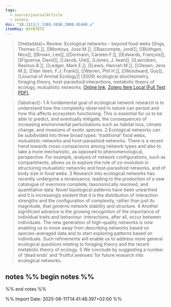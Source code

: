 ```yaml
---
tags:
  - source/journalArticle
  - zotero
doi: "10.1111/j.1365-2656.2008.01460.x"
itemKey: W3YB7DTZ
---
```

>[!metadata]+
> Review: Ecological networks – beyond food webs
> [[Ings, Thomas C.]], [[Montoya, José M.]], [[Bascompte, Jordi]], [[Blüthgen, Nico]], [[Brown, Lee]], [[Dormann, Carsten F.]], [[Edwards, François]], [[Figueroa, David]], [[Jacob, Ute]], [[Jones, J. Iwan]], [[Lauridsen, Rasmus B.]], [[Ledger, Mark E.]], [[Lewis, Hannah M.]], [[Olesen, Jens M.]], [[Van Veen, F.J. Frank]], [[Warren, Phil H.]], [[Woodward, Guy]], 
> [[Journal of Animal Ecology]] (2009)
> ecological stoichiometry, foraging theory, host-parasitoid interactions, metabolic theory of ecology, mutualistic networks, 
> [Online link](https://onlinelibrary.wiley.com/doi/abs/10.1111/j.1365-2656.2008.01460.x), [Zotero Item](zotero://select/library/items/W3YB7DTZ),[Local (Full Text PDF)](file://C:/Users/aburg/Documents/references/zotero/storage/QMRRA8DU/Ings2009_ReviewEcological.pdf), 


>[!abstract]-
>1 A fundamental goal of ecological network research is to understand how the complexity observed in nature can persist and how this affects ecosystem functioning. This is essential for us to be able to predict, and eventually mitigate, the consequences of increasing environmental perturbations such as habitat loss, climate change, and invasions of exotic species. 2 Ecological networks can be subdivided into three broad types: ‘traditional’ food webs, mutualistic networks and host–parasitoid networks. There is a recent trend towards cross-comparisons among network types and also to take a more mechanistic, as opposed to phenomenological, perspective. For example, analysis of network configurations, such as compartments, allows us to explore the role of co-evolution in structuring mutualistic networks and host–parasitoid networks, and of body size in food webs. 3 Research into ecological networks has recently undergone a renaissance, leading to the production of a new catalogue of evermore complete, taxonomically resolved, and quantitative data. Novel topological patterns have been unearthed and it is increasingly evident that it is the distribution of interaction strengths and the configuration of complexity, rather than just its magnitude, that governs network stability and structure. 4 Another significant advance is the growing recognition of the importance of individual traits and behaviour: interactions, after all, occur between individuals. The new generation of high-quality networks is now enabling us to move away from describing networks based on species-averaged data and to start exploring patterns based on individuals. Such refinements will enable us to address more general ecological questions relating to foraging theory and the recent metabolic theory of ecology. 5 We conclude by suggesting a number of ‘dead ends’ and ‘fruitful avenues’ for future research into ecological networks.

## notes %% begin notes %%

%% end notes %%

%% Import Date: 2025-06-11T14:41:46.397+02:00 %%

